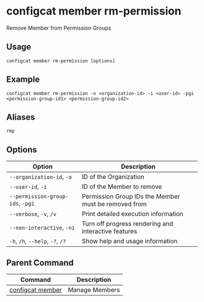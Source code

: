 # configcat member rm-permission
Remove Member from Permission Groups
## Usage
```
configcat member rm-permission [options]
```
## Example
```
configcat member rm-permission -o <organization-id> -i <user-id> -pgi <permission-group-id1> <permission-group-id2>
```
## Aliases
`rmp`
## Options
| Option | Description |
| ------ | ----------- |
| `--organization-id`, `-o` | ID of the Organization |
| `--user-id`, `-i` | ID of the Member to remove |
| `--permission-group-ids`, `-pgi` | Permission Group IDs the Member must be removed from |
| `--verbose`, `-v`, `/v` | Print detailed execution information |
| `--non-interactive`, `-ni` | Turn off progress rendering and interactive features |
| `-h`, `/h`, `--help`, `-?`, `/?` | Show help and usage information |
## Parent Command
| Command | Description |
| ------ | ----------- |
| [configcat member](configcat-member.md) | Manage Members |
